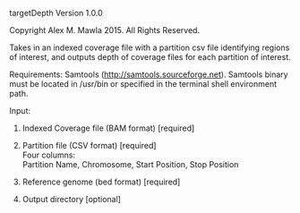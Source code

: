 targetDepth Version 1.0.0

Copyright Alex M. Mawla 2015. All Rights Reserved.

Takes in an indexed coverage file with a partition csv file identifying regions of interest, and outputs depth of coverage files for each partition of interest. 

Requirements: Samtools (http://samtools.sourceforge.net).
    Samtools binary must be located in /usr/bin or specified in the terminal shell environment path.

Input:

  1) Indexed Coverage file (BAM format) [required]
  
  2) Partition file (CSV format) [required] 	
        Four columns:  
            Partition Name, Chromosome, Start Position, Stop Position
  
  3) Reference genome (bed format) [required]     
  
  4) Output directory [optional]		   


